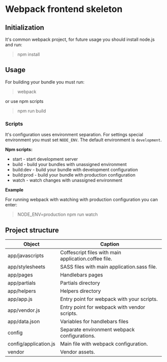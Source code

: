 # Webpack frontend skeleton

## Initialization

It's common webpack project, for future usage you should install node.js and run:

> npm install

## Usage

For building your bundle you must run:

> webpack

or use npm scripts

> npm run build

### Scripts

It's configuration uses environment separation. For settings special environment you must set `NODE_ENV`. The default environment is `development`.

**Npm scripts:**

* start - start development server
* build - build your bundles with unassigned environment
* build:dev - build your bundle with development configuration
* build:prod - build your bundle with production configuration
* watch - watch changes with unassigned environment

**Example**

For running webpack with watching with production configuration you can enter:

> NODE_ENV=production npm run watch

## Project structure

| Object                | Caption                                              |
|-----------------------|------------------------------------------------------|
| app/javascripts       | Coffescript files with main application.coffee file. |
| app/stylesheets       | SASS files with main application.sass file.          |
| app/pages             | Handlebars pages                                     |
| app/partials          | Partials directory                                   |
| app/helpers           | Helpers directory                                    |
| app/app.js            | Entry point for webpack with your scripts.           |
| app/vendor.js         | Entry point for webpack with vendor scripts.         |
| app/data.json         | Variables for handlebars files                       |
| config                | Separate environment webpack configurations.         |
| config/application.js | Main file with webpack configuration.                |
| vendor                | Vendor assets.                                       |
